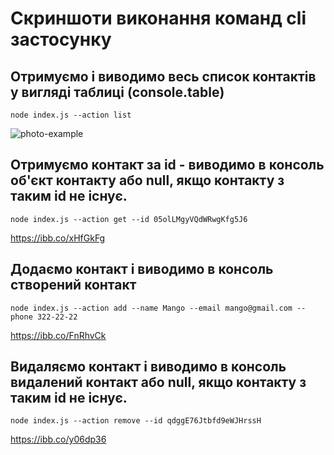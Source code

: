 # Скриншоти виконання команд cli застосунку
## Отримуємо і виводимо весь список контактів у вигляді таблиці (console.table)
  ```node index.js --action list```

![photo-example](https://ibb.co/mBxzN8z)


## Отримуємо контакт за id - виводимо в консоль об'єкт контакту або null, якщо контакту з таким id не існує.
  ```node index.js --action get --id 05olLMgyVQdWRwgKfg5J6```

https://ibb.co/xHfGkFg

## Додаємо контакт і виводимо в консоль створений контакт
  ```node index.js --action add --name Mango --email mango@gmail.com --phone 322-22-22```

https://ibb.co/FnRhvCk

## Видаляємо контакт і виводимо в консоль видалений контакт або null, якщо контакту з таким id не існує.
 ```node index.js --action remove --id qdggE76Jtbfd9eWJHrssH```

https://ibb.co/y06dp36

